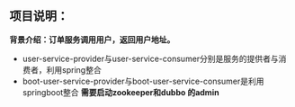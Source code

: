 ## 项目说明：
**背景介绍：订单服务调用用户，返回用户地址。**
- user-service-provider与user-service-consumer分别是服务的提供者与消费者，利用spring整合
- boot-user-service-provider与boot-user-service-consumer是利用springboot整合
**需要启动zookeeper和dubbo 的admin**